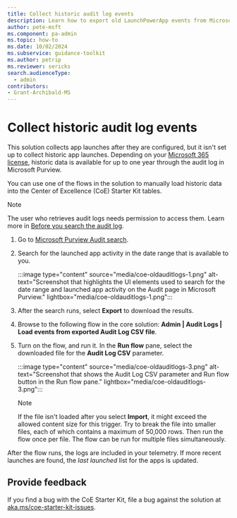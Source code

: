 ```yaml
---
title: Collect historic audit log events
description: Learn how to export old LaunchPowerApp events from Microsoft Purview audit logs and import them into the CoE Kit Audit Logs Dataverse table.
author: pete-msft
ms.component: pa-admin
ms.topic: how-to
ms.date: 10/02/2024
ms.subservice: guidance-toolkit
ms.author: petrip
ms.reviewer: sericks
search.audienceType: 
  - admin
contributors:
- Grant-Archibald-MS
---
```


# Collect historic audit log events

This solution collects app launches after they are configured, but it isn't set up to collect historic app launches. Depending on your [Microsoft 365 license](https://www.microsoft.com/licensing/docs), historic data is available for up to one year through the audit log in Microsoft Purview.

You can use one of the flows in the solution to manually load historic data into the Center of Excellence (CoE) Starter Kit tables.

> [!NOTE]
> The user who retrieves audit logs needs permission to access them. Learn more in [Before you search the audit log](/microsoft-365/compliance/audit-log-search?preserve-view=true&view=o365-worldwide#before-you-search-the-audit-log).

1. Go to [Microsoft Purview Audit search](https://compliance.microsoft.com/auditlogsearch).
1. Search for the launched app activity in the date range that is available to you.

    :::image type="content" source="media/coe-oldauditlogs-1.png" alt-text="Screenshot that highlights the UI elements used to search for the date range and launched app activity on the Audit page in Microsoft Purview." lightbox="media/coe-oldauditlogs-1.png":::

1. After the search runs, select **Export** to download the results.
1. Browse to the following flow in the core solution: **Admin | Audit Logs | Load events from exported Audit Log CSV file**.
1. Turn on the flow, and run it. In the **Run flow** pane, select the downloaded file for the **Audit Log CSV** parameter.

    :::image type="content" source="media/coe-oldauditlogs-3.png" alt-text="Screenshot that shows the Audit Log CSV parameter and Run flow button in the Run flow pane." lightbox="media/coe-oldauditlogs-3.png":::

    > [!NOTE]
    > If the file isn't loaded after you select **Import**, it might exceed the allowed content size for this trigger. Try to break the file into smaller files, each of which contains a maximum of 50,000 rows. Then run the flow once per file. The flow can be run for multiple files simultaneously.

After the flow runs, the logs are included in your telemetry. If more recent launches are found, the *last launched* list for the apps is updated.

## Provide feedback

If you find a bug with the CoE Starter Kit, file a bug against the solution at [aka.ms/coe-starter-kit-issues](https://aka.ms/coe-starter-kit-issues).
